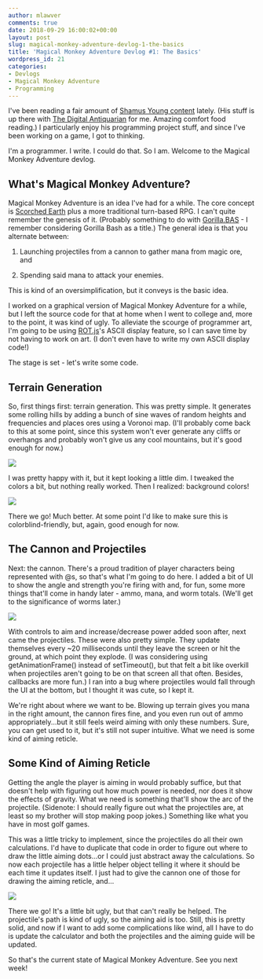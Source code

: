 ```yaml
---
author: mlawver
comments: true
date: 2018-09-29 16:00:02+00:00
layout: post
slug: magical-monkey-adventure-devlog-1-the-basics
title: 'Magical Monkey Adventure Devlog #1: The Basics'
wordpress_id: 21
categories:
- Devlogs
- Magical Monkey Adventure
- Programming
---
```


I've been reading a fair amount of [Shamus Young content](https://www.shamusyoung.com/twentysidedtale/) lately. (His stuff is up there with [The Digital Antiquarian](https://www.filfre.net/) for me. Amazing comfort food reading.) I particularly enjoy his programming project stuff, and since I've been working on a game, I got to thinking.

I'm a programmer. I write. I could do that. So I am. Welcome to the Magical Monkey Adventure devlog.

<!-- more -->


## What's Magical Monkey Adventure?


Magical Monkey Adventure is an idea I've had for a while. The core concept is [Scorched Earth](https://en.wikipedia.org/wiki/Scorched_Earth_(video_game)) plus a more traditional turn-based RPG. I can't quite remember the genesis of it. (Probably something to do with [Gorilla.BAS](https://en.wikipedia.org/wiki/Gorillas_(video_game)) - I remember considering Gorilla Bash as a title.) The general idea is that you alternate between:




  1. Launching projectiles from a cannon to gather mana from magic ore, and


  2. Spending said mana to attack your enemies.


This is kind of an oversimplification, but it conveys is the basic idea.

I worked on a graphical version of Magical Monkey Adventure for a while, but I left the source code for that at home when I went to college and, more to the point, it was kind of ugly. To alleviate the scourge of programmer art, I'm going to be using [ROT.js](http://ondras.github.io/rot.js/)'s ASCII display feature, so I can save time by not having to work on art. (I don't even have to write my own ASCII display code!)

The stage is set - let's write some code.


## Terrain Generation


So, first things first: terrain generation. This was pretty simple. It generates some rolling hills by adding a bunch of sine waves of random heights and frequencies and places ores using a Voronoi map. (I'll probably come back to this at some point, since this system won't ever generate any cliffs or overhangs and probably won't give us any cool mountains, but it's good enough for now.)

![](/blog/assets/img/landgenUnfilled.png)

I was pretty happy with it, but it kept looking a little dim. I tweaked the colors a bit, but nothing really worked. Then I realized: background colors!

![](/blog/assets/img/landgenFilled.png)

There we go! Much better. At some point I'd like to make sure this is colorblind-friendly, but, again, good enough for now.


## The Cannon and Projectiles


Next: the cannon. There's a proud tradition of player characters being represented with @s, so that's what I'm going to do here. I added a bit of UI to show the angle and strength you're firing with and, for fun, some more things that'll come in handy later - ammo, mana, and worm totals. (We'll get to the significance of worms later.)

![](/blog/assets/img/cannonAndUI.png)

With controls to aim and increase/decrease power added soon after, next came the projectiles. These were also pretty simple. They update themselves every ~20 milliseconds until they leave the screen or hit the ground, at which point they explode. (I was considering using getAnimationFrame() instead of setTimeout(), but that felt a bit like overkill when projectiles aren't going to be on that screen all that often. Besides, callbacks are more fun.) I ran into a bug where projectiles would fall through the UI at the bottom, but I thought it was cute, so I kept it.

We're right about where we want to be. Blowing up terrain gives you mana in the right amount, the cannon fires fine, and you even run out of ammo appropriately...but it still feels weird aiming with only these numbers. Sure, you can get used to it, but it's still not super intuitive. What we need is some kind of aiming reticle.


## Some Kind of Aiming Reticle


Getting the angle the player is aiming in would probably suffice, but that doesn't help with figuring out how much power is needed, nor does it show the effects of gravity. What we need is something that'll show the arc of the projectile. (Sidenote: I should really figure out what the projectiles are, at least so my brother will stop making poop jokes.) Something like what you have in most golf games.

This was a little tricky to implement, since the projectiles do all their own calculations. I'd have to duplicate that code in order to figure out where to draw the little aiming dots...or I could just abstract away the calculations. So now each projectile has a little helper object telling it where it should be each time it updates itself. I just had to give the cannon one of those for drawing the aiming reticle, and...

![](/blog/assets/img/aimingReticle.png)

There we go! It's a little bit ugly, but that can't really be helped. The projectile's path is kind of ugly, so the aiming aid is too. Still, this is pretty solid, and now if I want to add some complications like wind, all I have to do is update the calculator and both the projectiles and the aiming guide will be updated.

So that's the current state of Magical Monkey Adventure. See you next week!
